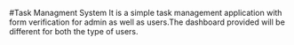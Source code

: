 #Task Managment System
It is a simple task management application with form verification for admin as well as users.The dashboard provided will be different for both the type of users.

